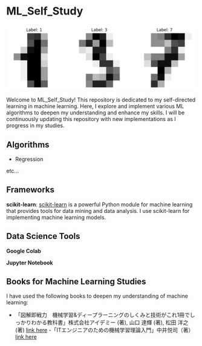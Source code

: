# ML_Self_Study

 ![handwritten](https://github.com/HanaHirose/ML_Self_Study/blob/main/ML_Regression_handwriten_classification/Image/handwritten.png)

Welcome to ML_Self_Study! This repository is dedicated to my self-directed learning in machine learning. Here, I explore and implement various ML algorithms to deepen my understanding and enhance my skills. I will be continuously updating this repository with new implementations as I progress in my studies.


## Algorithms

- Regression

etc...

## Frameworks

**scikit-learn**: [scikit-learn](https://scikit-learn.org/stable/) is a powerful Python module for machine learning that provides tools for data mining and data analysis. I use scikit-learn for implementing machine learning models.

## Data Science Tools

**Google Colab**

**Jupyter Notebook**

## Books for Machine Learning Studies

I have used the following books to deepen my understanding of machine learning:

- 「図解即戦力　機械学習&ディープラーニングのしくみと技術がこれ1冊でしっかりわかる教科書」株式会社アイデミー (著), 山口 達輝 (著), 松田 洋之 (著) [link here](https://www.kinokuniya.co.jp/f/dsg-01-9784297106409)
-「ITエンジニアのための機械学習理論入門」中井悦司（著） [link here](https://gihyo.jp/book/2021/978-4-297-12233-1)


